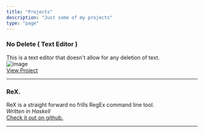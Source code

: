 ```yaml
---
title: "Projects"
description: "Just some of my projects"
type: "page"
---
```


### No Delete ( Text Editor )

This is a text editor that doesn't allow for any deletion of text.  
![image](/images/no-delete.png)  
[View Project](https://www.no-delete.com)

---

### ReX.

ReX is a straight forward no frills RegEx command line tool.  
_Written in Haskell_  
[Check it out on github.](https://github.com/chandler-barlow/ReX)

---
